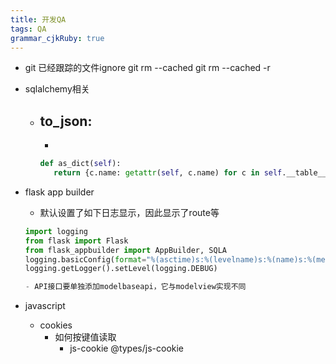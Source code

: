 ```yaml
---
title: 开发QA 
tags: QA
grammar_cjkRuby: true
---
```


- git 已经跟踪的文件ignore
	git rm --cached <file>
    git rm --cached -r <path>
	
- sqlalchemy相关
	- to_json:
		-     
		-    
		```python
		def as_dict(self):
		   return {c.name: getattr(self, c.name) for c in self.__table__.columns}
	
- flask app builder
	- 默认设置了如下日志显示，因此显示了route等
	```python
	import logging
	from flask import Flask
	from flask_appbuilder import AppBuilder, SQLA
	logging.basicConfig(format="%(asctime)s:%(levelname)s:%(name)s:%(message)s")
	logging.getLogger().setLevel(logging.DEBUG)
	
	- API接口要单独添加modelbaseapi，它与modelview实现不同

- javascript
	- cookies
		- 如何按键值读取
			- js-cookie @types/js-cookie